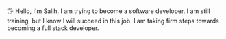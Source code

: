 🖐 Hello, I'm Salih. I am trying to become a software developer. I am still training, but I know I will succeed in this job. I am taking firm steps towards becoming a full stack developer.

